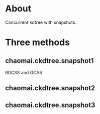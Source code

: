 # About

Concurrent kdtree with snapshots.

# Three methods

## chaomai.ckdtree.snapshot1

RDCSS and GCAS

## chaomai.ckdtree.snapshot2

## chaomai.ckdtree.snapshot3